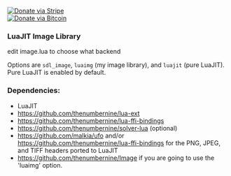 [![Donate via Stripe](https://img.shields.io/badge/Donate-Stripe-green.svg)](https://buy.stripe.com/00gbJZ0OdcNs9zi288)<br>
[![Donate via Bitcoin](https://img.shields.io/badge/Donate-Bitcoin-green.svg)](bitcoin:37fsp7qQKU8XoHZGRQvVzQVP8FrEJ73cSJ)<br>

### LuaJIT Image Library

edit image.lua to choose what backend

Options are `sdl_image`, `luaimg` (my image library), and `luajit` (pure LuaJIT).  Pure LuaJIT is enabled by default.

### Dependencies:

- LuaJIT 
- https://github.com/thenumbernine/lua-ext
- https://github.com/thenumbernine/lua-ffi-bindings
- https://github.com/thenumbernine/solver-lua (optional)
- https://github.com/malkia/ufo and/or https://github.com/thenumbernine/lua-ffi-bindings for the PNG, JPEG, and TIFF headers ported to LuaJIT 
- https://github.com/thenumbernine/Image if you are going to use the 'luaimg' option.
